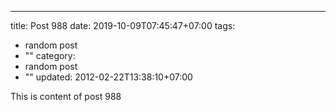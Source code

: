 ---
title: Post 988
date: 2019-10-09T07:45:47+07:00
tags:
  - random post
  - ""
category:
  - random post
  - ""
updated: 2012-02-22T13:38:10+07:00

This is content of post 988